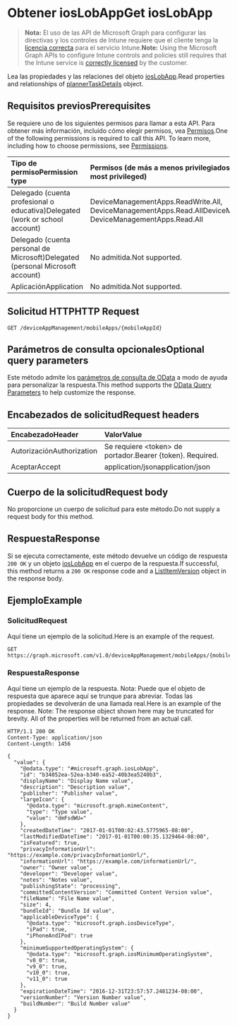 # <a name="get-ioslobapp"></a><span data-ttu-id="e4988-101">Obtener iosLobApp</span><span class="sxs-lookup"><span data-stu-id="e4988-101">Get iosLobApp</span></span>

> <span data-ttu-id="e4988-102">**Nota:** El uso de las API de Microsoft Graph para configurar las directivas y los controles de Intune requiere que el cliente tenga la [licencia correcta](https://go.microsoft.com/fwlink/?linkid=839381) para el servicio Intune.</span><span class="sxs-lookup"><span data-stu-id="e4988-102">**Note:** Using the Microsoft Graph APIs to configure Intune controls and policies still requires that the Intune service is [correctly licensed](https://go.microsoft.com/fwlink/?linkid=839381) by the customer.</span></span>

<span data-ttu-id="e4988-103">Lea las propiedades y las relaciones del objeto [iosLobApp](../resources/intune_apps_ioslobapp.md).</span><span class="sxs-lookup"><span data-stu-id="e4988-103">Read properties and relationships of [plannerTaskDetails](../resources/intune_apps_ioslobapp.md) object.</span></span>
## <a name="prerequisites"></a><span data-ttu-id="e4988-104">Requisitos previos</span><span class="sxs-lookup"><span data-stu-id="e4988-104">Prerequisites</span></span>
<span data-ttu-id="e4988-p101">Se requiere uno de los siguientes permisos para llamar a esta API. Para obtener más información, incluido cómo elegir permisos, vea [Permisos](../../../concepts/permissions_reference.md).</span><span class="sxs-lookup"><span data-stu-id="e4988-p101">One of the following permissions is required to call this API. To learn more, including how to choose permissions, see [Permissions](../../../concepts/permissions_reference.md).</span></span>

|<span data-ttu-id="e4988-107">Tipo de permiso</span><span class="sxs-lookup"><span data-stu-id="e4988-107">Permission type</span></span>|<span data-ttu-id="e4988-108">Permisos (de más a menos privilegiados)</span><span class="sxs-lookup"><span data-stu-id="e4988-108">Permissions (from least to most privileged)</span></span>|
|:---|:---|
|<span data-ttu-id="e4988-109">Delegado (cuenta profesional o educativa)</span><span class="sxs-lookup"><span data-stu-id="e4988-109">Delegated (work or school account)</span></span>|<span data-ttu-id="e4988-110">DeviceManagementApps.ReadWrite.All, DeviceManagementApps.Read.All</span><span class="sxs-lookup"><span data-stu-id="e4988-110">DeviceManagementApps.ReadWrite.All, DeviceManagementApps.Read.All</span></span>|
|<span data-ttu-id="e4988-111">Delegado (cuenta personal de Microsoft)</span><span class="sxs-lookup"><span data-stu-id="e4988-111">Delegated (personal Microsoft account)</span></span>|<span data-ttu-id="e4988-112">No admitida.</span><span class="sxs-lookup"><span data-stu-id="e4988-112">Not supported.</span></span>|
|<span data-ttu-id="e4988-113">Aplicación</span><span class="sxs-lookup"><span data-stu-id="e4988-113">Application</span></span>|<span data-ttu-id="e4988-114">No admitida.</span><span class="sxs-lookup"><span data-stu-id="e4988-114">Not supported.</span></span>|

## <a name="http-request"></a><span data-ttu-id="e4988-115">Solicitud HTTP</span><span class="sxs-lookup"><span data-stu-id="e4988-115">HTTP Request</span></span>
<!-- {
  "blockType": "ignored"
}
-->
``` http
GET /deviceAppManagement/mobileApps/{mobileAppId}
```

## <a name="optional-query-parameters"></a><span data-ttu-id="e4988-116">Parámetros de consulta opcionales</span><span class="sxs-lookup"><span data-stu-id="e4988-116">Optional query parameters</span></span>
<span data-ttu-id="e4988-117">Este método admite los [parámetros de consulta de OData](https://developer.microsoft.com/es-ES/graph/docs/overview/query_parameters) a modo de ayuda para personalizar la respuesta.</span><span class="sxs-lookup"><span data-stu-id="e4988-117">This method supports the [OData Query Parameters](https://developer.microsoft.com/es-ES/graph/docs/overview/query_parameters) to help customize the response.</span></span>
## <a name="request-headers"></a><span data-ttu-id="e4988-118">Encabezados de solicitud</span><span class="sxs-lookup"><span data-stu-id="e4988-118">Request headers</span></span>
|<span data-ttu-id="e4988-119">Encabezado</span><span class="sxs-lookup"><span data-stu-id="e4988-119">Header</span></span>|<span data-ttu-id="e4988-120">Valor</span><span class="sxs-lookup"><span data-stu-id="e4988-120">Value</span></span>|
|:---|:---|
|<span data-ttu-id="e4988-121">Autorización</span><span class="sxs-lookup"><span data-stu-id="e4988-121">Authorization</span></span>|<span data-ttu-id="e4988-122">Se requiere &lt;token&gt; de portador.</span><span class="sxs-lookup"><span data-stu-id="e4988-122">Bearer {token}. Required.</span></span>|
|<span data-ttu-id="e4988-123">Aceptar</span><span class="sxs-lookup"><span data-stu-id="e4988-123">Accept</span></span>|<span data-ttu-id="e4988-124">application/json</span><span class="sxs-lookup"><span data-stu-id="e4988-124">application/json</span></span>|

## <a name="request-body"></a><span data-ttu-id="e4988-125">Cuerpo de la solicitud</span><span class="sxs-lookup"><span data-stu-id="e4988-125">Request body</span></span>
<span data-ttu-id="e4988-126">No proporcione un cuerpo de solicitud para este método.</span><span class="sxs-lookup"><span data-stu-id="e4988-126">Do not supply a request body for this method.</span></span>

## <a name="response"></a><span data-ttu-id="e4988-127">Respuesta</span><span class="sxs-lookup"><span data-stu-id="e4988-127">Response</span></span>
<span data-ttu-id="e4988-128">Si se ejecuta correctamente, este método devuelve un código de respuesta `200 OK` y un objeto [iosLobApp](../resources/intune_apps_ioslobapp.md) en el cuerpo de la respuesta.</span><span class="sxs-lookup"><span data-stu-id="e4988-128">If successful, this method returns a `200 OK` response code and a [ListItemVersion](../resources/intune_apps_ioslobapp.md) object in the response body.</span></span>

## <a name="example"></a><span data-ttu-id="e4988-129">Ejemplo</span><span class="sxs-lookup"><span data-stu-id="e4988-129">Example</span></span>
### <a name="request"></a><span data-ttu-id="e4988-130">Solicitud</span><span class="sxs-lookup"><span data-stu-id="e4988-130">Request</span></span>
<span data-ttu-id="e4988-131">Aquí tiene un ejemplo de la solicitud.</span><span class="sxs-lookup"><span data-stu-id="e4988-131">Here is an example of the request.</span></span>
``` http
GET https://graph.microsoft.com/v1.0/deviceAppManagement/mobileApps/{mobileAppId}
```

### <a name="response"></a><span data-ttu-id="e4988-132">Respuesta</span><span class="sxs-lookup"><span data-stu-id="e4988-132">Response</span></span>
<span data-ttu-id="e4988-p102">Aquí tiene un ejemplo de la respuesta. Nota: Puede que el objeto de respuesta que aparece aquí se trunque para abreviar. Todas las propiedades se devolverán de una llamada real.</span><span class="sxs-lookup"><span data-stu-id="e4988-p102">Here is an example of the response. Note: The response object shown here may be truncated for brevity. All of the properties will be returned from an actual call.</span></span>
``` http
HTTP/1.1 200 OK
Content-Type: application/json
Content-Length: 1456

{
  "value": {
    "@odata.type": "#microsoft.graph.iosLobApp",
    "id": "b34052ea-52ea-b340-ea52-40b3ea5240b3",
    "displayName": "Display Name value",
    "description": "Description value",
    "publisher": "Publisher value",
    "largeIcon": {
      "@odata.type": "microsoft.graph.mimeContent",
      "type": "Type value",
      "value": "dmFsdWU="
    },
    "createdDateTime": "2017-01-01T00:02:43.5775965-08:00",
    "lastModifiedDateTime": "2017-01-01T00:00:35.1329464-08:00",
    "isFeatured": true,
    "privacyInformationUrl": "https://example.com/privacyInformationUrl/",
    "informationUrl": "https://example.com/informationUrl/",
    "owner": "Owner value",
    "developer": "Developer value",
    "notes": "Notes value",
    "publishingState": "processing",
    "committedContentVersion": "Committed Content Version value",
    "fileName": "File Name value",
    "size": 4,
    "bundleId": "Bundle Id value",
    "applicableDeviceType": {
      "@odata.type": "microsoft.graph.iosDeviceType",
      "iPad": true,
      "iPhoneAndIPod": true
    },
    "minimumSupportedOperatingSystem": {
      "@odata.type": "microsoft.graph.iosMinimumOperatingSystem",
      "v8_0": true,
      "v9_0": true,
      "v10_0": true,
      "v11_0": true
    },
    "expirationDateTime": "2016-12-31T23:57:57.2481234-08:00",
    "versionNumber": "Version Number value",
    "buildNumber": "Build Number value"
  }
}
```




